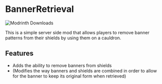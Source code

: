 # BannerRetrieval
![Modrinth Downloads](https://img.shields.io/modrinth/dt/bannerretrieval)

This is a simple server side mod that allows players to remove banner patterns from their shields by using them on a cauldron.

## Features

- Adds the ability to remove banners from shields
- (Modifies the way banners and shields are combined in order to allow for the banner to keep its original form when retrieved)
